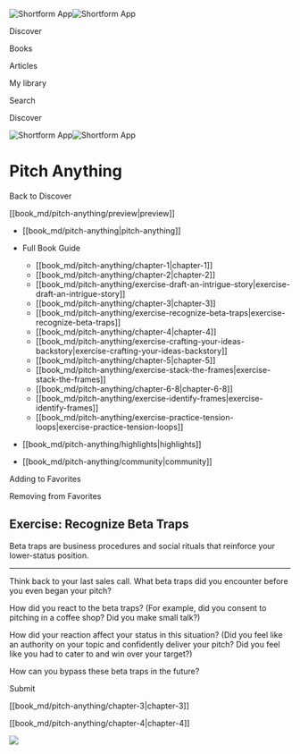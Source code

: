 ![Shortform App](/img/logo.36a2399e.svg)![Shortform App](/img/logo-dark.70c1b072.svg)

Discover

Books

Articles

My library

Search

Discover

![Shortform App](/img/logo.36a2399e.svg)![Shortform App](/img/logo-dark.70c1b072.svg)

# Pitch Anything

Back to Discover

[[book_md/pitch-anything/preview|preview]]

  * [[book_md/pitch-anything|pitch-anything]]
  * Full Book Guide

    * [[book_md/pitch-anything/chapter-1|chapter-1]]
    * [[book_md/pitch-anything/chapter-2|chapter-2]]
    * [[book_md/pitch-anything/exercise-draft-an-intrigue-story|exercise-draft-an-intrigue-story]]
    * [[book_md/pitch-anything/chapter-3|chapter-3]]
    * [[book_md/pitch-anything/exercise-recognize-beta-traps|exercise-recognize-beta-traps]]
    * [[book_md/pitch-anything/chapter-4|chapter-4]]
    * [[book_md/pitch-anything/exercise-crafting-your-ideas-backstory|exercise-crafting-your-ideas-backstory]]
    * [[book_md/pitch-anything/chapter-5|chapter-5]]
    * [[book_md/pitch-anything/exercise-stack-the-frames|exercise-stack-the-frames]]
    * [[book_md/pitch-anything/chapter-6-8|chapter-6-8]]
    * [[book_md/pitch-anything/exercise-identify-frames|exercise-identify-frames]]
    * [[book_md/pitch-anything/exercise-practice-tension-loops|exercise-practice-tension-loops]]
  * [[book_md/pitch-anything/highlights|highlights]]
  * [[book_md/pitch-anything/community|community]]



Adding to Favorites 

Removing from Favorites 

## Exercise: Recognize Beta Traps

Beta traps are business procedures and social rituals that reinforce your lower-status position.

* * *

Think back to your last sales call. What beta traps did you encounter before you even began your pitch?

How did you react to the beta traps? (For example, did you consent to pitching in a coffee shop? Did you make small talk?)

How did your reaction affect your status in this situation? (Did you feel like an authority on your topic and confidently deliver your pitch? Did you feel like you had to cater to and win over your target?)

How can you bypass these beta traps in the future?

Submit 

[[book_md/pitch-anything/chapter-3|chapter-3]]

[[book_md/pitch-anything/chapter-4|chapter-4]]

![](https://bat.bing.com/action/0?ti=56018282&Ver=2&mid=9bb7147a-ff09-45f0-b494-12c821a1f1d1&sid=f30c5e70639211ee87d33f0876d93783&vid=f30c9700639211eeb3a75d830392c94f&vids=0&msclkid=N&pi=0&lg=en-US&sw=800&sh=600&sc=24&nwd=1&tl=Shortform%20%7C%20Pitch%20Anything&p=https%3A%2F%2Fwww.shortform.com%2Fapp%2Fbook%2Fpitch-anything%2Fexercise-recognize-beta-traps&r=&lt=393&evt=pageLoad&sv=1&rn=738820)
